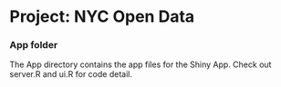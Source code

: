 # Project: NYC Open Data
### App folder

The App directory contains the app files for the Shiny App. Check out server.R and ui.R for code detail. 


